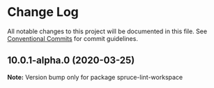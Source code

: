 # Change Log

All notable changes to this project will be documented in this file.
See [Conventional Commits](https://conventionalcommits.org) for commit guidelines.

## 10.0.1-alpha.0 (2020-03-25)

**Note:** Version bump only for package spruce-lint-workspace
